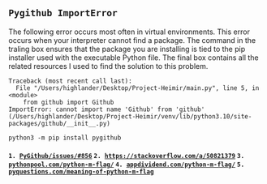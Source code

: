 ## `Pygithub ImportError`

The following error occurs most often in virtual environments. This error occurs when your interpreter cannot find a
package. The command in the traling box ensures that the package you are installing is tied to the pip installer used
with the executable Python file. The final box contains all the related resources I used to find the solution to this
problem.

```
Traceback (most recent call last):
  File "/Users/highlander/Desktop/Project-Heimir/main.py", line 5, in <module>
    from github import Github
ImportError: cannot import name 'Github' from 'github' (/Users/highlander/Desktop/Project-Heimir/venv/lib/python3.10/site-packages/github/__init__.py)
```

```
python3 -m pip install pygithub
```


#### `1. `[`PyGithub/issues/#856`](https://github.com/PyGithub/PyGithub/issues/856#issuecomment-421110639) `2. `[`https://stackoverflow.com/a/50821379`](https://stackoverflow.com/a/50821379) `3. `[`pythonpool.com/python-m-flag/`](https://www.pythonpool.com/python-m-flag/) `4. `[`appdividend.com/python-m-flag/`](https://appdividend.com/2022/06/15/python-m-flag/) `5. `[`pyquestions.com/meaning-of-python-m-flag`](https://pyquestions.com/meaning-of-python-m-flag)
